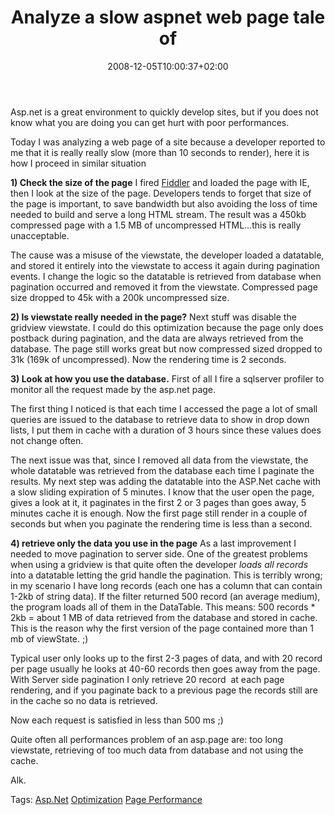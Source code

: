 ﻿---
title: "Analyze a slow aspnet web page tale of"
description: ""
date: 2008-12-05T10:00:37+02:00
draft: false
tags: [General]
categories: [General]
---
Asp.net is a great environment to quickly develop sites, but if you does not know what you are doing you can get hurt with poor performances.

Today I was analyzing a web page of a site because a developer reported to me that it is really really slow (more than 10 seconds to render), here it is how I proceed in similar situation

 **1) Check the size of the page** I fired [Fiddler](http://www.fiddlertool.com/fiddler/) and loaded the page with IE, then I look at the size of the page. Developers tends to forget that size of the page is important, to save bandwidth but also avoiding the loss of time needed to build and serve a long HTML stream. The result was a 450kb compressed page with a 1.5 MB of uncompressed HTML...this is really unacceptable.

The cause was a misuse of the viewstate, the developer loaded a datatable, and stored it entirely into the viewstate to access it again during pagination events. I change the logic so the datatable is retrieved from database when pagination occurred and removed it from the viewstate. Compressed page size dropped to 45k with a 200k uncompressed size.

 **2) Is viewstate really needed in the page?** Next stuff was disable the gridview viewstate. I could do this optimization because the page only does postback during pagination, and the data are always retrieved from the database. The page still works great but now compressed sized dropped to 31k (169k of uncompressed). Now the rendering time is 2 seconds.

 **3) Look at how you use the database.** First of all I fire a sqlserver profiler to monitor all the request made by the asp.net page.

The first thing I noticed is that each time I accessed the page a lot of small queries are issued to the database to retrieve data to show in drop down lists, I put them in cache with a duration of 3 hours since these values does not change often.

The next issue was that, since I removed all data from the viewstate, the whole datatable was retrieved from the database each time I paginate the results. My next step was adding the datatable into the ASP.Net cache with a slow sliding expiration of 5 minutes. I know that the user open the page, gives a look at it, it paginates in the first 2 or 3 pages than goes away, 5 minutes cache it is enough. Now the first page still render in a couple of seconds but when you paginate the rendering time is less than a second.

 **4) retrieve only the data you use in the page** As a last improvement I needed to move pagination to server side. One of the greatest problems when using a gridview is that quite often the developer *loads all records* into a datatable letting the grid handle the pagination. This is terribly wrong; in my scenario I have long records (each one has a column that can contain 1-2kb of string data). If the filter returned 500 record (an average medium), the program loads all of them in the DataTable. This means: 500 records \* 2kb = about 1 MB of data retrieved from the database and stored in cache. This is the reason why the first version of the page contained more than 1 mb of viewState. ;)

Typical user only looks up to the first 2-3 pages of data, and with 20 record per page usually he looks at 40-60 records then goes away from the page. With Server side pagination I only retrieve 20 record  at each page rendering, and if you paginate back to a previous page the records still are in the cache so no data is retrieved.

Now each request is satisfied in less than 500 ms ;)

Quite often all performances problem of an asp.page are: too long viewstate, retrieving of too much data from database and not using the cache.

Alk.

Tags: [Asp.Net](http://technorati.com/tag/Asp.Net) [Optimization](http://technorati.com/tag/Optimization) [Page Performance](http://technorati.com/tag/Page%20Performance)

